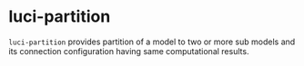 # luci-partition

`luci-partition` provides partition of a model to two or more sub models and
its connection configuration having same computational results.

